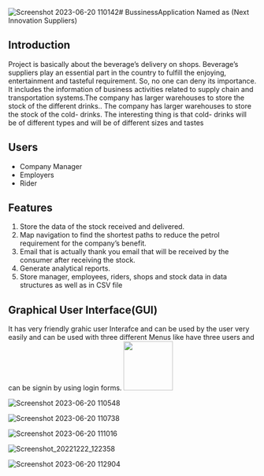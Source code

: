 ![Screenshot 2023-06-20 110142](https://github.com/Laiba51-CS/BussinessApplication/assets/115210630/d2b6c772-c808-453f-acf5-bb3dd88d1b3a)# BussinessApplication Named as (Next Innovation Suppliers)
<h2>Introduction</h2>
Project is basically about the beverage’s delivery on shops. Beverage’s suppliers play an essential part in the country to fulfill the enjoying, entertainment and tasteful requirement. So, no one can deny its importance. It includes the information of business activities related to supply chain and transportation systems.The company has larger warehouses to store the stock of the different drinks..  The company has larger warehouses to store the stock of the cold- drinks. The interesting thing is that cold- drinks will be of different types and will be of different sizes and tastes 
<h2>Users</h2>
<ul>
	<li>Company Manager</li>
	<li>Employers</li>
	<li>Rider</li>
</li>
</ul>
<h2>Features</h2>
<ol>
  <li>Store the data of the stock received and delivered.</li>	
  <li>  Map navigation to find the shortest paths to reduce the petrol requirement for the company’s benefit.</li>
  <li>  Email that is actually thank you email that will be received by the consumer after receiving the stock.</li>
  <li> Generate analytical reports.</li>
  <li>Store manager, employees, riders, shops and stock data in data structures as well as in CSV file
</li>
</ol>
<h2>Graphical User Interface(GUI)</h2>
It has very friendly grahic user Interafce and can be used by the user very easily and can be used with three different Menus like have three users and can be signin by using login forms.


<img src ="https://user-images.githubusercontent.com/115210630/247865209-d2b6c772-c808-453f-acf5-bb3dd88d1b3a.png" width =100  height =100>





![Screenshot 2023-06-20 110548](https://github.com/Laiba51-CS/BussinessApplication/assets/115210630/a7e74e63-0647-4d09-9db0-3b7f5864259f)






![Screenshot 2023-06-20 110738](https://github.com/Laiba51-CS/BussinessApplication/assets/115210630/6f9d79cb-5c8d-47d8-a5ec-f0e1f494dde1)






![Screenshot 2023-06-20 111016](https://github.com/Laiba51-CS/BussinessApplication/assets/115210630/79fc07a5-6d37-4bee-9b9b-fb84616e76f7)













![Screenshot_20221222_122358](https://github.com/Laiba51-CS/BussinessApplication/assets/115210630/983f5c60-f36d-4ede-bf15-97c099c7d6e4)









![Screenshot 2023-06-20 112904](https://github.com/Laiba51-CS/BussinessApplication/assets/115210630/51417987-f889-4544-b459-a06d5945f591)






